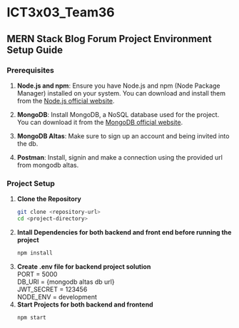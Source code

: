 # ICT3x03_Team36

## MERN Stack Blog Forum Project Environment Setup Guide

### Prerequisites
1. **Node.js and npm**: Ensure you have Node.js and npm (Node Package Manager) installed on your system. You can download and install them from the [Node.js official website](https://nodejs.org/).

2. **MongoDB**: Install MongoDB, a NoSQL database used for the project. You can download it from the [MongoDB official website](https://www.mongodb.com/try/download/community).
3. **MongoDB Altas**: Make sure to sign up an account and being invited into the db.
4. **Postman**: Install, signin and make a connection using the provided url from mongodb altas.


### Project Setup

1. **Clone the Repository**
   ```bash
   git clone <repository-url>
   cd <project-directory>

2. **Intall Dependencies for both backend and front end before running the project**
   ```bash
   npm install

3. **Create .env file for backend project solution**
  <br>PORT = 5000
  <br>DB_URI = {mongodb altas db url}
  <br>JWT_SECRET = 123456
  <br>NODE_ENV = development
3. **Start Projects for both backend and frontend**
   ```bash
   npm start


